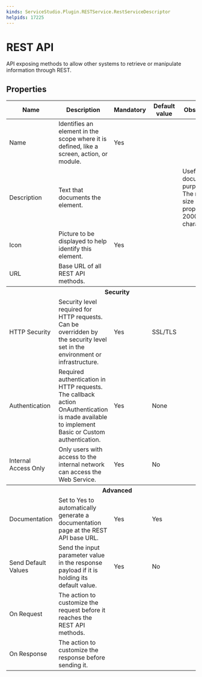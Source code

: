 ```yaml
---
kinds: ServiceStudio.Plugin.RESTService.RestServiceDescriptor
helpids: 17225
---
```


# REST API

API exposing methods to allow other systems to retrieve or manipulate information through REST.  

## Properties

<table markdown="1">
<thead>
<tr>
<th>Name</th>
<th>Description</th>
<th>Mandatory</th>
<th>Default value</th>
<th>Observations</th>
</tr>
</thead>
<tbody>
<tr>
<td title="Name">Name</td>
<td>Identifies an element in the scope where it is defined, like a screen, action, or module.</td>
<td>Yes</td>
<td></td>
<td></td>
</tr>
<tr>
<td title="Description">Description</td>
<td>Text that documents the element.</td>
<td></td>
<td></td>
<td>Useful for documentation purpose.<br/>The maximum size of this property is 2000 characters.</td>
</tr>
<tr>
<td title="Image">Icon</td>
<td>Picture to be displayed to help identify this element.</td>
<td>Yes</td>
<td></td>
<td></td>
</tr>
<tr>
<td title="URL">URL</td>
<td>Base URL of all REST API methods.</td>
<td></td>
<td></td>
<td></td>
</tr>
<tr >
<th colspan="5">Security</th>
</tr>
<tr>
<td title="HttpSecurity">HTTP Security</td>
<td>Security level required for HTTP requests. Can be overridden by the security level set in the environment or infrastructure.</td>
<td>Yes</td>
<td>SSL/TLS</td>
<td></td>
</tr>
<tr>
<td title="Authentication">Authentication</td>
<td>Required authentication in HTTP requests. The callback action OnAuthentication is made available to implement Basic or Custom authentication.</td>
<td>Yes</td>
<td>None</td>
<td></td>
</tr>
<tr>
<td title="InternalAccess">Internal Access Only</td>
<td>Only users with access to the internal network can access the Web Service.</td>
<td>Yes</td>
<td>No</td>
<td></td>
</tr>
<tr >
<th colspan="5">Advanced</th>
</tr>
<tr>
<td title="ShowDocumentation">Documentation</td>
<td>Set to Yes to automatically generate a documentation page at the REST API base URL.</td>
<td>Yes</td>
<td>Yes</td>
<td></td>
</tr>
<tr>
<td title="DefaultValueBehavior">Send Default Values</td>
<td>Send the input parameter value in the response payload if it is holding its default value.</td>
<td>Yes</td>
<td>No</td>
<td></td>
</tr>
<tr>
<td title="OnRequestCallback">On Request</td>
<td>The action to customize the request before it reaches the REST API methods.</td>
<td></td>
<td></td>
<td></td>
</tr>
<tr>
<td title="OnResponseCallback">On Response</td>
<td>The action to customize the response before sending it.</td>
<td></td>
<td></td>
<td></td>
</tr>
</tbody>
</table>


